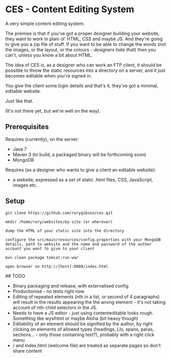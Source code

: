 # CES - Content Editing System

A very simple content editing system.

The premise is that if you've got a proper designer building your website, they want to work in plain ol' HTML, CSS and maybe JS.
And they're going to give you a zip file of stuff.
If you want to be able to change the words (not the images, or the layout, or the colours - *designers hate that*) then you can't, unless you know a bit about HTML.

The idea of CES is, as a designer who can work an FTP client, it should be possible to throw the static resources into a directory on a server, and it just becomes editable when you're signed in.

You give the client some login details and that's it, they've got a minimal, editable website.

Just like that.

(It's not there yet, but we're well on the way).

## Prerequisites

Requires (currently), on the server:
 - Java 7
 - Maven 3 (to build, a packaged binary will be forthcoming soon)
 - MongoDB

Requires (as a designer who wants to give a client an editable website):
 - a website, expressed as a set of static .html files, CSS, JavaScript, images etc.

## Setup
    git clone https://github.com/rorygibson/ces.git

    mkdir /home/rory/websites/my-site (or wherever)

    dump the HTML of your static site into the directory

    configure the src/main/resources/config.properties with your MongoDB details, path to website and the name and password of the author account you want to give to your client

    mvn clean package tomcat:run-war

    open browser on http://[host]:8080/index.html


## TODO

 - Binary packaging and release, with externalised config
 - Productionise - no tests right now
 - Editing of repeated elements (nth in a list, or second of 4 paragraphs) will result in the results appearing the the wrong element - it's not taking account of nth-child selectors in the JS.
 - Needs to have a JS editor - just using contenteditable looks rough. Something like wysihtml or maybe Aloha (bit heavy though)
 - Editability of an element should be signified by the author, by right clicking on elements of allowed types (headings, LIs, spans, paras, sections... - only those containing text?), probably with a right click menu
 - / and index.html (welcome file) are treated as separate pages so don't share content

